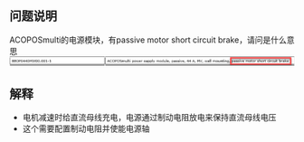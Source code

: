 ## 问题说明
ACOPOSmulti的电源模块，有passive motor short circuit brake，请问是什么意思
![](FILES/029ACOPOSmulti被动电源中被动电机短路制动是什么意思/image-20230329160432089.png)

## 解释
- 电机减速时给直流母线充电，电源通过制动电阻放电来保持直流母线电压
- 这个需要配置制动电阻并使能电源轴